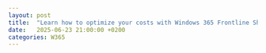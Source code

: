 ```yaml
---
layout: post
title:  "Learn how to optimize your costs with Windows 365 Frontline Shared"
date:   2025-06-23 21:00:00 +0200
categories: W365
---
```


